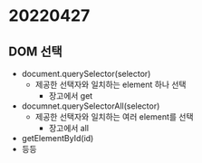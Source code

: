 # 20220427



## DOM 선택

* document.querySelector(selector)
  * 제공한 선택자와 일치하는 element 하나 선택
    * 장고에서 get
* documnet.querySelectorAll(selector)
  * 제공한 선택자와 일치하는 여러 element를 선택
    * 장고에서 all
* getElementById(id)
* 등등